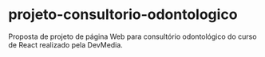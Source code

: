 # projeto-consultorio-odontologico
Proposta de projeto de página Web para consultório odontológico do curso de React realizado pela DevMedia.

